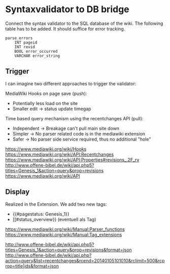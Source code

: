 Syntaxvalidator to DB bridge
============================

Connect the syntax validator to the SQL database of the wiki.
The following table has to be added. It should suffice for error tracking.

    parse_errors
        INT pageid
        INT revid
        BOOL error_occurred
        VARCHAR error_string


Trigger
-------

I can imagine two different approaches to trigger the validator:

MediaWiki Hooks on page save (push):
- Potentially less load on the site
- Smaller edit -> status update timegap

Time based query mechanism using the recentchanges API (pull):
- Independent -> Breakage can't pull main site down
- Simpler -> No parser related code is in the mediawiki extension
- Safer -> No parser side service required, thus no additional "hole"

https://www.mediawiki.org/wiki/Hooks
https://www.mediawiki.org/wiki/API:Recentchanges
https://www.mediawiki.org/wiki/API:Properties#revisions_.2F_rv
http://www.offene-bibel.de/wiki/api.php5?titles=Genesis_1&action=query&prop=revisions
https://www.mediawiki.org/wiki/API

Display
-------
Realized in the Extension. We add two new tags:

- {{#pagestatus: Genesis_1}}
- [[#status_overview}} (eventuell als Tag)

https://www.mediawiki.org/wiki/Manual:Parser_functions
https://www.mediawiki.org/wiki/Manual:Tag_extensions

http://www.offene-bibel.de/wiki/api.php5?titles=Genesis_1&action=query&prop=revisions&format=json
http://www.offene-bibel.de/wiki/api.php?action=query&list=recentchanges&rcend=20140105101010&rclimit=500&rcprop=title|ids&format=json
